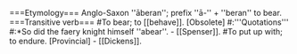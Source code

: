 ===Etymology===
Anglo-Saxon ''&#257;beran''; prefix ''&#257;-'' + ''beran'' to bear.
===Transitive verb===
#To bear; to [[behave]]. [Obsolete]
#:'''Quotations'''
#:*So did the faery knight himself ''abear''. - [[Spenser]].
#To put up with; to endure. [Provincial] - [[Dickens]].